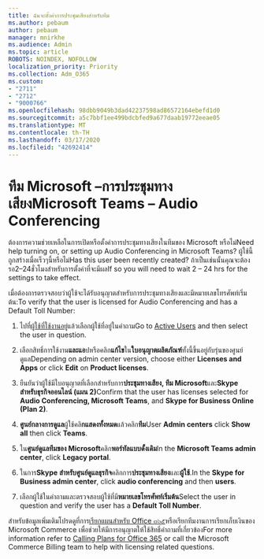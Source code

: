 ```yaml
---
title: ฉันจะตั้งค่าการประชุมเสียงสำหรับทีม
ms.author: pebaum
author: pebaum
manager: mnirkhe
ms.audience: Admin
ms.topic: article
ROBOTS: NOINDEX, NOFOLLOW
localization_priority: Priority
ms.collection: Adm_O365
ms.custom:
- "2711"
- "2712"
- "9000766"
ms.openlocfilehash: 98dbb9049b3dad42237598ad86572164ebefd1d0
ms.sourcegitcommit: a5c7bbf1ee499bdcbfed9a677daab19772eeae05
ms.translationtype: MT
ms.contentlocale: th-TH
ms.lasthandoff: 03/17/2020
ms.locfileid: "42692414"
---
```

# <a name="microsoft-teams--audio-conferencing"></a><span data-ttu-id="a831f-102">ทีม Microsoft –การประชุมทางเสียง</span><span class="sxs-lookup"><span data-stu-id="a831f-102">Microsoft Teams – Audio Conferencing</span></span>

<span data-ttu-id="a831f-103">ต้องการความช่วยเหลือในการเปิดหรือตั้งค่าการประชุมทางเสียงในทีมของ Microsoft หรือไม่</span><span class="sxs-lookup"><span data-stu-id="a831f-103">Need help turning on, or setting up Audio Conferencing in Microsoft Teams?</span></span> <span data-ttu-id="a831f-104">ผู้ใช้นี้ถูกสร้างเมื่อเร็วๆนี้หรือไม่</span><span class="sxs-lookup"><span data-stu-id="a831f-104">Has this user been recently created?</span></span>  <span data-ttu-id="a831f-105">ถ้าเป็นเช่นนั้นคุณจะต้องรอ2–24ชั่วโมงสำหรับการตั้งค่าที่จะมีผล</span><span class="sxs-lookup"><span data-stu-id="a831f-105">If so you will need to wait 2 – 24 hrs for the settings to take effect.</span></span>    

<span data-ttu-id="a831f-106">เมื่อต้องการตรวจสอบว่าผู้ใช้จะได้รับอนุญาตสำหรับการประชุมทางเสียงและมีหมายเลขโทรศัพท์เริ่มต้น:</span><span class="sxs-lookup"><span data-stu-id="a831f-106">To verify that the user is licensed for Audio Conferencing and has a Default Toll Number:</span></span>

1. <span data-ttu-id="a831f-107">ไปที่[ผู้ใช้ที่ใช้งานอยู่](https://admin.microsoft.com/Adminportal/Home?source=applauncher#/users)แล้วเลือกผู้ใช้ที่อยู่ในคำถาม</span><span class="sxs-lookup"><span data-stu-id="a831f-107">Go to [Active Users](https://admin.microsoft.com/Adminportal/Home?source=applauncher#/users) and then select the user in question.</span></span>

2. <span data-ttu-id="a831f-108">เลือกสิทธิ์การใช้งาน**และแอ**ปหรือคลิก**แก้ไข**ใน**ใบอนุญาตผลิตภัณฑ์**ทั้งนี้ขึ้นอยู่กับรุ่นของศูนย์ดูแล</span><span class="sxs-lookup"><span data-stu-id="a831f-108">Depending on admin center version, choose either **Licenses and Apps** or click **Edit** on **Product licenses**.</span></span>

3. <span data-ttu-id="a831f-109">ยืนยันว่าผู้ใช้มีใบอนุญาตที่เลือกสำหรับการ**ประชุมทางเสียง, ทีม Microsoft**และ**Skype สำหรับธุรกิจออนไลน์ (แผน 2)**</span><span class="sxs-lookup"><span data-stu-id="a831f-109">Confirm that the user has licenses selected for **Audio Conferencing, Microsoft Teams**, and **Skype for Business Online (Plan 2)**.</span></span>

4. <span data-ttu-id="a831f-110">**ศูนย์กลางการดูแล**ผู้ใช้คลิ**กแสดงทั้งหมด**แล้วคลิก**ทีม**</span><span class="sxs-lookup"><span data-stu-id="a831f-110">User **Admin centers** click **Show all** then click **Teams**.</span></span>

5. <span data-ttu-id="a831f-111">ใน**ศูนย์ดูแลทีมของ Microsoft**คลิก**พอร์ทัลแบบดั้งเดิม**</span><span class="sxs-lookup"><span data-stu-id="a831f-111">In the **Microsoft Teams admin center**, click **Legacy portal**.</span></span>

6. <span data-ttu-id="a831f-112">ในการ**Skype สำหรับศูนย์ดูแลธุรกิจ**คลิกการ**ประชุมทางเสียง**และ**ผู้ใช้**.</span><span class="sxs-lookup"><span data-stu-id="a831f-112">In the **Skype for Business admin center**, click **audio conferencing** and then **users**.</span></span>

7. <span data-ttu-id="a831f-113">เลือกผู้ใช้ในคำถามและตรวจสอบผู้ใช้ที่มี**หมายเลขโทรศัพท์เริ่มต้น**</span><span class="sxs-lookup"><span data-stu-id="a831f-113">Select the user in question and verify the user has a **Default Toll Number**.</span></span>

<span data-ttu-id="a831f-114">สำหรับข้อมูลเพิ่มเติมโปรดดูที่การ[เรียกแผนสำหรับ Office ๓๖๕](https://docs.microsoft.com/microsoftteams/calling-plans-for-office-365)หรือเรียกทีมงานการเรียกเก็บเงินของ Microsoft Commerce เพื่อช่วยให้มีการอนุญาตให้ใช้สิทธิ์คำถามที่เกี่ยวข้อง</span><span class="sxs-lookup"><span data-stu-id="a831f-114">For more information refer to [Calling Plans for Office 365](https://docs.microsoft.com/microsoftteams/calling-plans-for-office-365) or call the Microsoft Commerce Billing team to help with licensing related questions.</span></span>
